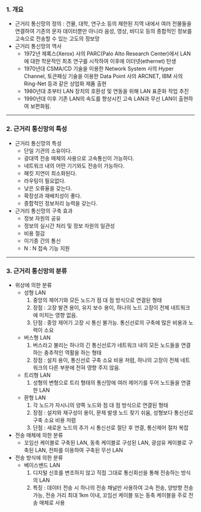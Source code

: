 ### 1. 개요

- 근거리 통신망의 정의 : 건물, 대학, 연구소 등의 제한된 지역 내에서 여러 전물들을 연결하여 기존의 문자 데이터뿐만 아니라 음성, 영상, 비디오 등의 종합적인 정보를 고속으로 전송할 수 있는 고도의 정보망
- 근거리 통신망의 역사
  - 1972년 제록스(Xerox) 사의 PARC(Palo Alto Research Center)에서 LAN에 대한 학문적인 최초 연구를 시작하여 이후에 이더넷(ethernet) 탄생
  - 1970년대 CSMA/CD 기술을 이용한 Network System 사의 Hyper Channel, 토큰패싱 기술을 이용한 Data Point 사의 ARCNET, IBM 사의 Ring\-Net 등과 같은 상업화 제품 출현
  - 1980년대 초부터 LAN 장치의 호환성 및 연동을 위해 LAN 표준화 작업 추진
  - 1990년대 이후 기존 LAN의 속도를 향상시킨 고속 LAN과 무선 LAN이 출현하여 보편화됨.

---

### 2. 근거리 통신망의 특성

- 근거리 통신망의 특성
  - 단일 기관의 소유이다.
  - 광대역 전송 매체의 사용으로 고속통신이 가능하다.
  - 네트워크 내의 어떤 기기와도 전송이 가능하다.
  - 패킷 지연이 최소화된다.
  - 라우팅이 필요없다.
  - 낮은 오류율을 갖는다.
  - 확장성과 재배치성이 좋다.
  - 종합적인 정보처리 능력을 갖는다.
- 근거리 통신망의 구축 효과
  - 정보 자원의 공유
  - 정보의 실시간 처리 및 정보 자원의 일관성
  - 비용 절감
  - 이기종 간의 통신
  - N : N 접속 기능 지원

---

### 3. 근거리 통신망의 분류

- 위상에 의한 분류
  - 성형 LAN
    1. 중앙의 제어기와 모든 노드가 점 대 점 방식으로 연결된 형태
    2. 장점 : 고장 발견 용이, 유지 보수 용이, 하나의 노드 고장이 전체 네트워크에 미치는 영향 없음.
    3. 단점 : 중앙 제어기 고장 시 통신 불가능. 통신선로의 구축에 많은 비용과 노력이 소요
  - 버스형 LAN
    1. 버스라고 불리는 하나의 긴 통신선로가 네트워크 내의 모든 노드들을 연결하는 충추적인 역활을 하는 형태
    2. 장점 : 설치 용이, 통신선로 구축 소요 비용 저렴, 하나의 고장이 전체 네트워크의 다른 부분에 전혀 영향 주지 않음.
  - 트리형 LAN
    1. 성형의 변형으로 트리 형태의 통신망에 여러 제어기를 두어 노드들을 연결한 LAN
  - 환형 LAN
    1. 각 노드가 자시니의 양쪽 노드와 점 대 점 방식으로 연결된 형태
    2. 장점 : 설치와 재구성이 용이, 문제 발생 노드 찾기 쉬움, 성형보다 통신선로 구축 소요 비용 저렴
    3. 단점 : 새로운 노드의 추가 시 통신선로 절단 후 연결, 통신제어 절차 복잡
- 전송 매체에 의한 분류
  - 꼬임선 케이블로 구축된 LAN, 동축 케이블로 구성된 LAN, 광섬유 케이블로 구축된 LAN, 전파를 이용하여 구축된 무선 LAN
- 전송 방식에 의한 분류
  - 베이스밴드 LAN
    1. 디지털 신호를 변조하지 않고 직접 그대로 통신회선을 통해 전송하는 방식의 LAN
    2. 특징 : 데이터 전송 시 하나의 전송 채널만 사용하여 고속 전송, 양방향 전송 가능, 전송 거리 최대 1km 이내, 꼬임선 케이블 또는 동축 케이블을 주로 전송 매체로 사용
